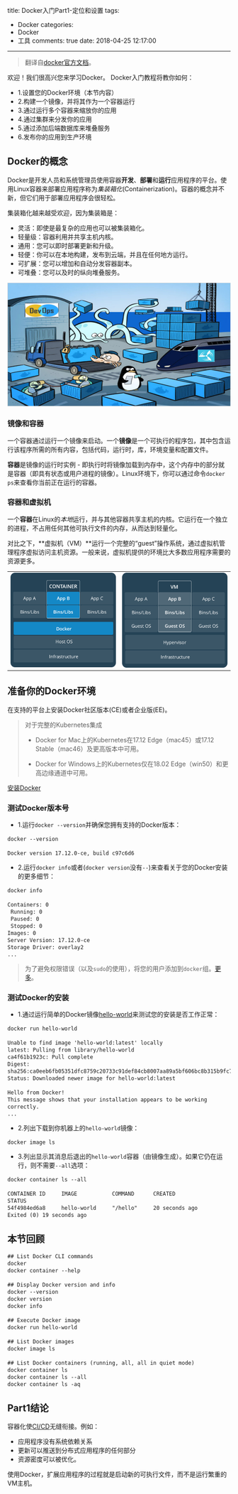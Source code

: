 title: Docker入门Part1-定位和设置
tags:
  - Docker
categories:
  - Docker
  - 工具
comments: true
date: 2018-04-25 12:17:00
---

> 翻译自[docker官方文档](https://docs.docker.com/get-started/)。

欢迎！我们很高兴您来学习Docker。 Docker入门教程将教你如何：

- 1.设置您的Docker环境（本节内容）
- 2.构建一个镜像，并将其作为一个容器运行
- 3.通过运行多个容器来缩放你的应用
- 4.通过集群来分发你的应用
- 5.通过添加后端数据库来堆叠服务
- 6.发布你的应用到生产环境

## Docker的概念

Docker是开发人员和系统管理员使用容器**开发**、**部署**和**运行**应用程序的平台。使用Linux容器来部署应用程序称为*集装箱化*(Containerization)。容器的概念并不新，但它们用于部署应用程序会很轻松。

集装箱化越来越受欢迎，因为集装箱是：

- 灵活：即使是最复杂的应用也可以被集装箱化。
- 轻量级：容器利用并共享主机内核。
- 通用：您可以即时部署更新和升级。
- 轻便：你可以在本地构建，发布到云端，并且在任何地方运行。
- 可扩展：您可以增加和自动分发容器副本。
- 可堆叠：您可以及时的纵向堆叠服务。

![](/img/18_04_25/001.png)

### 镜像和容器

一个容器通过运行一个镜像来启动。一个**镜像**是一个可执行的程序包，其中包含运行该程序所需的所有内容，包括代码，运行时，库，环境变量和配置文件。

**容器**是镜像的运行时实例 - 即执行时将镜像加载到内存中，这个内存中的部分就是容器（即具有状态或用户进程的镜像）。Linux环境下，你可以通过命令`docker ps`来查看你当前正在运行的容器。

### 容器和虚拟机

一个**容器**在Linux的*本地*运行，并与其他容器共享主机的内核。它运行在一个独立的进程，不占用任何其他可执行文件的内存，从而达到轻量化。

对比之下，**虚拟机（VM）**运行一个完整的“guest”操作系统，通过虚拟机管理程序虚拟访问主机资源。一般来说，虚拟机提供的环境比大多数应用程序需要的资源更多。

|||
|:-:|:-:|
|![](/img/18_04_25/002.png)|![](/img/18_04_25/003.png)|

## 准备你的Docker环境

在支持的平台上安装Docker社区版本(CE)或者企业版(EE)。

> 对于完整的Kubernetes集成
> 
> - Docker for Mac上的Kubernetes在17.12 Edge（mac45）或17.12 Stable（mac46）及更高版本中可用。
> 
> - Docker for Windows上的Kubernetes仅在18.02 Edge（win50）和更高边缘通道中可用。


[安装Docker](https://docs.docker.com/engine/installation/)

### 测试Docker版本号

- 1.运行`docker --version`并确保您拥有支持的Docker版本：

```
docker --version

Docker version 17.12.0-ce, build c97c6d6
```

- 2.运行`docker info`或者(`docker version`没有`--`)来查看关于您的Docker安装的更多细节：

```
docker info

Containers: 0
 Running: 0
 Paused: 0
 Stopped: 0
Images: 0
Server Version: 17.12.0-ce
Storage Driver: overlay2
...
```

> 为了避免权限错误（以及`sudo`的使用），将您的用户添加到`docker`组。[更多](https://docs.docker.com/engine/installation/linux/linux-postinstall/)。

### 测试Docker的安装

- 1.通过运行简单的Docker镜像[hello-world](https://hub.docker.com/_/hello-world/)来测试您的安装是否工作正常：

```
docker run hello-world

Unable to find image 'hello-world:latest' locally
latest: Pulling from library/hello-world
ca4f61b1923c: Pull complete
Digest: sha256:ca0eeb6fb05351dfc8759c20733c91def84cb8007aa89a5bf606bc8b315b9fc7
Status: Downloaded newer image for hello-world:latest

Hello from Docker!
This message shows that your installation appears to be working correctly.
...
```

- 2.列出下载到你机器上的`hello-world`镜像：

```
docker image ls
```

- 3.列出显示其消息后退出的`hello-world`容器（由镜像生成）。如果它仍在运行，则不需要`--all`选项：

```
docker container ls --all

CONTAINER ID     IMAGE           COMMAND      CREATED            STATUS
54f4984ed6a8     hello-world     "/hello"     20 seconds ago     Exited (0) 19 seconds ago
```

## 本节回顾

```
## List Docker CLI commands
docker
docker container --help

## Display Docker version and info
docker --version
docker version
docker info

## Execute Docker image
docker run hello-world

## List Docker images
docker image ls

## List Docker containers (running, all, all in quiet mode)
docker container ls
docker container ls --all
docker container ls -aq
```

## Part1结论

容器化使[CI/CD](https://www.docker.com/use-cases/cicd)无缝衔接。例如：

- 应用程序没有系统依赖关系
- 更新可以推送到分布式应用程序的任何部分
- 资源密度可以被优化。

使用Docker，扩展应用程序的过程就是启动新的可执行文件，而不是运行繁重的VM主机。






